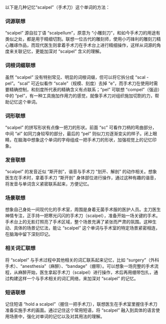 以下是几种记忆“scalpel”（手术刀）这个单词的方法：

### 词源联想
“scalpel” 源自拉丁语 “scalpellum”，原意为 “小雕刻刀”，和如今手术刀的用途有类似之处，都是用于精细切割。联想一位古代的雕刻师，使用小巧锋利的雕刻刀精心雕琢作品，而现代医生则拿着手术刀在手术台上进行精细操作，这样从词源的角度来关联记忆，更能加深对 “scalpel” 含义的理解。

### 词根词缀联想
虽然 “scalpel” 没有特别常见、明显的词根词缀，但可以将它拆分成 “scal - pel”。“scal” 可近似看作 “scale”（规模、刻度）去掉 “e”，而手术刀在使用时需要精确控制，和刻度所代表的精确含义有点联系；“pel” 可联想 “compel”（强迫）中的 “pel”，有一种工具施加作用力的感觉，就像手术刀对组织施加切割的力，帮助记忆这个单词。

### 词形联想
“scalpel” 的拼写形状有点像一把刀的形状。前面 “sc” 可看作刀柄的弯曲部分，中间 “al” 如同刀身较窄的部分，最后的 “pel” 则似刀刃逐渐变尖的样子。闭上眼睛，在脑海中想象这个单词的字母组成一把手术刀的形状，加强视觉上的记忆印象。

### 发音联想
“scalpel” 的发音近似 “斯开剖”，谐音与手术刀 “划开、解剖” 的动作相关。想象医生在手术时，拿着手术刀 “斯开剖” 身体部位进行操作，通过这种有趣的谐音，将发音与单词含义紧密联系起来，方便记忆。

### 场景联想
想象自己身处一间现代化的手术室，周围是身着无菌手术服的医护人员。主刀医生神情专注，正手持一把寒光闪闪的手术刀（scalpel），准备开始一场关键的手术。手术台上的无影灯照亮了手术区域，整个场景充满了紧张而严肃的氛围。这种生动、具体的场景记忆法，能让 “scalpel” 这个单词与手术室的特定场景紧密相连，在脑海中留下深刻印记。

### 相关词汇联想
将 “scalpel” 与手术过程中其他相关的词汇联系起来记忆，比如 “surgery”（外科手术）、“anesthesia”（麻醉）、“bandage”（绷带）。可以想象一场完整的手术流程，从麻醉开始，医生拿起手术刀（scalpel）进行操作，术后再用绷带包扎，通过构建这样一个与手术相关的词汇网络，来加深对 “scalpel” 的记忆。

### 短语联想
记住短语 “hold a scalpel”（握住一把手术刀），联想医生在手术室里握住手术刀准备实施手术的画面。通过记住这个常用短语，将 “scalpel” 融入到具体的语言使用场景中，强化对单词的记忆以及对其用法的理解。 